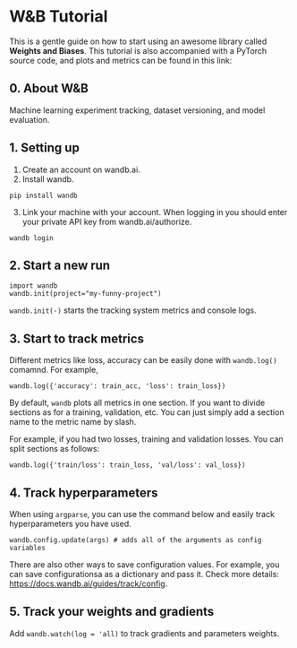 # W&B Tutorial

This is a gentle guide on how to start using an awesome library called **Weights and Biases**. This tutorial is also accompanied with a PyTorch source code, and plots and metrics can be found in this link:

## 0. About W&B

Machine learning experiment tracking, dataset versioning, and model evaluation.


## 1. Setting up

1. Create an account on wandb.ai.
2. Install wandb.
```
pip install wandb
```
3. Link your machine with your account.  When logging in you should enter your private API key from wandb.ai/authorize.
```
wandb login
```

## 2. Start a new run

```
import wandb
wandb.init(project="my-funny-project")
```

`wandb.init(·)` starts the tracking system metrics and console logs.


## 3. Start to track metrics

Different metrics like loss, accuracy can be easily done with `wandb.log()` comamnd. For example,

```
wandb.log({'accuracy': train_acc, 'loss': train_loss})
```

By default, `wandb` plots all metrics in one section. If you want to divide sections as for a training, validation, etc. You can just simply add a section name to the metric name by slash.

For example, if you had two losses, training and validation losses. You can split sections as follows:

```
wandb.log({'train/loss': train_loss, 'val/loss': val_loss})
```


## 4. Track hyperparameters
When using `argparse`, you can use the command below and easily track hyperparameters you have used.
```
wandb.config.update(args) # adds all of the arguments as config variables
```
There are also other ways to save configuration values. For example, you can save configurationsa as a dictionary and pass it. Check more details: https://docs.wandb.ai/guides/track/config.


## 5. Track your weights and gradients

Add `wandb.watch(log = 'all)` to track gradients and parameters weights.

